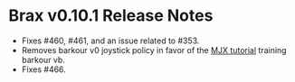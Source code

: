 # Brax v0.10.1 Release Notes

* Fixes #460, #461, and an issue related to #353.
* Removes barkour v0 joystick policy in favor of the [MJX tutorial](https://colab.research.google.com/github/google-deepmind/mujoco/blob/main/mjx/tutorial.ipynb) training barkour vb.
* Fixes #466.
